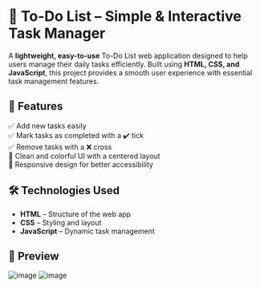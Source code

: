 
# 📝 To-Do List – Simple & Interactive Task Manager  

A **lightweight, easy-to-use** To-Do List web application designed to help users manage their daily tasks efficiently. Built using **HTML, CSS, and JavaScript**, this project provides a smooth user experience with essential task management features.  

## 🚀 Features  
✅ Add new tasks easily  
✅ Mark tasks as completed with a ✔️ tick  
✅ Remove tasks with a ❌ cross  
🎨 Clean and colorful UI with a centered layout  
📱 Responsive design for better accessibility  

## 🛠️ Technologies Used  
- **HTML** – Structure of the web app  
- **CSS** – Styling and layout  
- **JavaScript** – Dynamic task management  


## 📸 Preview  
![image](https://github.com/user-attachments/assets/8b60244b-1b35-4278-a319-6385f302d93b)
![image](https://github.com/user-attachments/assets/6c99ff78-5e9c-4883-93bb-de00b97b0903)


